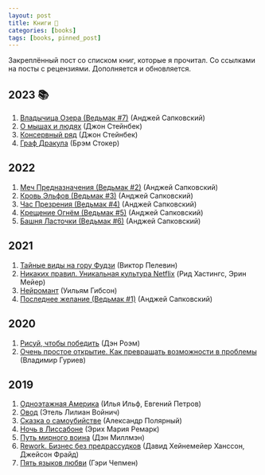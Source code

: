 ```yaml
---
layout: post
title: Книги 📌
categories: [books]
tags: [books, pinned_post]
---
```

Закреплённый пост со списком книг, которые я прочитал. Со ссылками на посты с рецензиями. Дополняется и обновляется.  

<!--more-->
## <span id="2023">2023</span> 📚 ##  

<ol>
  <li><a href="https://www.goodreads.com/lv/book/show/4761126">Владычица Озера (Ведьмак #7)</a> (Анджей Сапковский)</li>
  <li><a href="https://www.goodreads.com/book/show/17213392">О мышах и людях</a> (Джон Стейнбек)</li>
  <li><a href="https://www.goodreads.com/book/show/17749333">Консервный ряд</a> (Джон Стейнбек)</li>
  <li><a href="https://www.goodreads.com/book/show/4246414">Граф Дракула</a> (Брэм Стокер)</li>
</ol>


## <span id="2022">2022</span>  ##  

<ol>
  <li><a href="https://www.goodreads.com/book/show/6318281">Меч Предназначения (Ведьмак #2)</a> (Анджей Сапковский)</li>
  <li><a href="https://www.goodreads.com/book/show/6102342">Кровь Эльфов (Ведьмак #3)</a> (Анджей Сапковский)</li>
  <li><a href="https://www.goodreads.com/book/show/6102338">Час Презрения (Ведьмак #4)</a> (Анджей Сапковский)</li>
  <li><a href="https://www.goodreads.com/book/show/34322686">Крещение Огнём (Ведьмак #5)</a> (Анджей Сапковский)</li>
  <li><a href="https://www.goodreads.com/book/show/34993762">Башня Ласточки (Ведьмак #6)</a> (Анджей Сапковский)</li>
</ol>


## <span id="2021">2021</span>  ##  

<ol>
    <li><a href="https://www.goodreads.com/book/show/41957200">Тайные виды на гору Фудзи</a> (Виктор Пелевин)</li>
    <li><a href="https://www.goodreads.com/book/show/55893714-netflix">Никаких правил. Уникальная культура Netflix</a> (Рид Хастингс, Эрин Мейер)</li>
    <li><a href="https://www.goodreads.com/book/show/56829181">Нейромант</a> (Уильям Гибсон)</li>
    <li><a href="https://www.goodreads.com/book/show/22752385">Последнее желание (Ведьмак #1)</a> (Анджей Сапковский)</li>
</ol>

## <span id="2020">2020</span> ##  

<ol>
    <li><a href="https://www.goodreads.com/book/show/40203340">Рисуй, чтобы победить</a> (Дэн Роэм)</li>
    <li><a href="https://www.goodreads.com/book/show/42964526">Очень простое открытие. Как превращать возможности в проблемы</a> (Владимир Гуриев)</li>
</ol>

## <span id="2019">2019</span>  ##  

<ol>
    <li><a href="https://www.goodreads.com/book/show/15848163">Одноэтажная Америка</a> (Илья Ильф, Евгений Петров)</li>
    <li><a href="https://www.goodreads.com/book/show/7926420">Овод</a> (Этель Лилиан Войнич)</li>
    <li><a href="https://www.goodreads.com/book/show/29753179">Сказка о самоубийстве</a> (Александр Полярный)</li>
    <li><a href="https://www.goodreads.com/book/show/24659019">Ночь в Лиссабоне</a> (Эрих Мария Ремарк)</li>
    <li><a href="https://www.goodreads.com/book/show/27867286">Путь мирного воина</a> (Дэн Миллмэн)</li>
    <li><a href="https://www.goodreads.com/book/show/6732019-rework">Rework. Бизнес без предрассудков</a> (Давид Хейнемейер Ханссон, Джейсон Фрайд)</li>
    <li><a href="https://www.goodreads.com/book/show/567795.The_Five_Love_Languages">Пять языков любви</a> (Гэри Чепмен)</li>
</ol>




